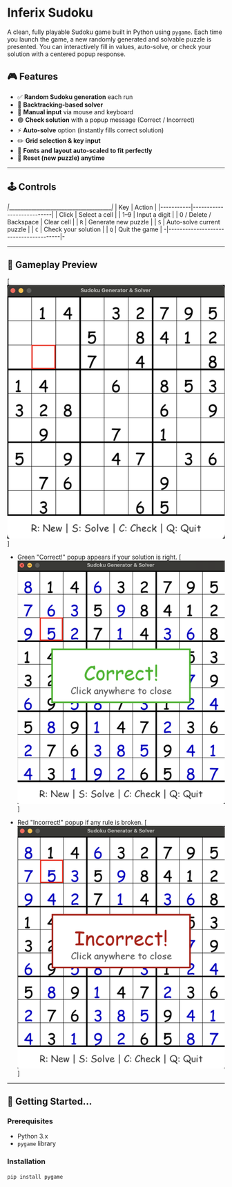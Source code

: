 # Inferix Sudoku

A clean, fully playable Sudoku game built in Python using `pygame`. Each time you launch the game, a new randomly generated and solvable puzzle is presented. You can interactively fill in values, auto-solve, or check your solution with a centered popup response.

## 🎮 Features

- ✅ **Random Sudoku generation** each run
- 🧠 **Backtracking-based solver**
- 🎯 **Manual input** via mouse and keyboard
- 🟢 **Check solution** with a popup message (Correct / Incorrect)
- ⚡ **Auto-solve** option (instantly fills correct solution)
- ✏️ **Grid selection & key input**
- 🎨 **Fonts and layout auto-scaled to fit perfectly**
- 🔁 **Reset (new puzzle) anytime**

---

## 🕹️ Controls

_|_______________________________________|_
 | Key       | Action                    |
 |-----------|---------------------------|
 | Click     | Select a cell             |
 | 1–9       | Input a digit             |
 | 0 / Delete / Backspace | Clear cell   |
 | `R`       | Generate new puzzle       |
 | `S`       | Auto-solve current puzzle |
 | `C`       | Check your solution       |
 | `Q`       | Quit the game             |
-|---------------------------------------|-

---

## 🧩 Gameplay Preview

[![Empty Sudoku Sample](img/EmptyGrids.png)]

- Green "Correct!" popup appears if your solution is right.
[![Correct Sudoku Sample](img/Correct.png)]

- Red "Incorrect!" popup if any rule is broken.
[![Incorrect Sudoku Sample](img/Incorrect.png)]

---

## 🚀 Getting Started...

### Prerequisites

- Python 3.x
- `pygame` library

### Installation

```bash
pip install pygame